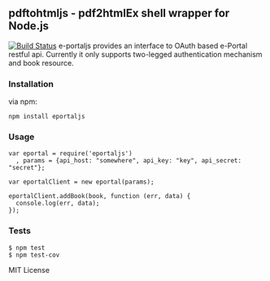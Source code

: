 ## pdftohtmljs - pdf2htmlEx shell wrapper for Node.js
[![Build Status](https://travis-ci.org/fagbokforlaget/eportaljs.png)](https://travis-ci.org/fagbokforlaget/eportaljs)
e-portaljs provides an interface to OAuth based e-Portal restful api. Currently it only supports two-legged authentication mechanism and book resource.

### Installation
via npm:

```
npm install eportaljs
```

### Usage
```
var eportal = require('eportaljs')
  , params = {api_host: "somewhere", api_key: "key", api_secret: "secret"};

var eportalClient = new eportal(params);

eportalClient.addBook(book, function (err, data) {
  console.log(err, data);
});

```

### Tests
```
$ npm test
$ npm test-cov

```
MIT License
